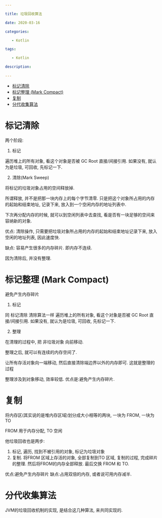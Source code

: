 ```yaml
---

title: 垃圾回收算法

date: 2020-03-16

categories: 

   - Kotlin

tags: 

   - Kotlin 

description: 
​
---
```


<!-- TOC -->

- [标记清除](#标记清除)
- [标记整理 (Mark Compact)](#标记整理-mark-compact)
- [复制](#复制)
- [分代收集算法](#分代收集算法)

<!-- /TOC -->


# 标记清除


两个阶段:

1. 标记

遍历堆上的所有对象, 看这个对象是否被 GC Root 直接/间接引用. 如果没有, 就认为是垃圾, 可回收, 先标记一下.

2. 清除(Mark Sweep)

将标记的垃圾对象占用的空间释放掉.

所谓释放, 并不是把那一块内存上的每个字节清零.  只是把这个对象所占用的内存的起始和结束地址, 记录下来, 放入到一个空闲内存的地址列表中.

下次再分配内存的时候, 就可以到空闲列表中去查找, 看是否有一块足够的空间来容纳新的对象.


优点: 清除操作, 只需要把垃圾对象所占用的内存的起始和结束地址记录下来, 放入空闲的地址列表, 因此速度快.

缺点: 容易产生很多的内存碎片. 即内存不连续.

因为清除后, 并没有整理.

# 标记整理 (Mark Compact)

避免产生内存碎片


1. 标记

同 标记清除  清除算法一样
遍历堆上的所有对象, 看这个对象是否被 GC Root 直接/间接引用. 如果没有, 就认为是垃圾, 可回收, 先标记一下.

2. 整理

在清理的过程中, 把 非垃圾对象 向前移动.

整理之后, 就可以有连续的内存空间了.

让所有存活对象向一端移动, 然后直接清除端边界以外的内存即可. 这就是整理的过程


整理涉及到对象移动, 效率较低. 优点是:避免产生内存碎片.



# 复制

将内存区(其实说的是堆内存区域)划分成大小相等的两块, 一块为 FROM, 一块为 TO

FROM 用于内存分配,  TO 空闲

他垃圾回收也是两步:
1. 标记, 遍历, 找到不被引用的对象, 标记为垃圾对象
2. 复制. 将FROM 区域上存活的对象, 全部复制到TO 区域, 复制的过程, 完成碎片的整理. 然后将FROM的内存全部释放. 最后交换 FROM 和 TO.

优点:避免产生内存碎片
缺点:占用双倍的内存, 或者说可用内存减半.


# 分代收集算法

JVM的垃圾回收机制的实现, 是结合这几种算法, 来共同实现的.